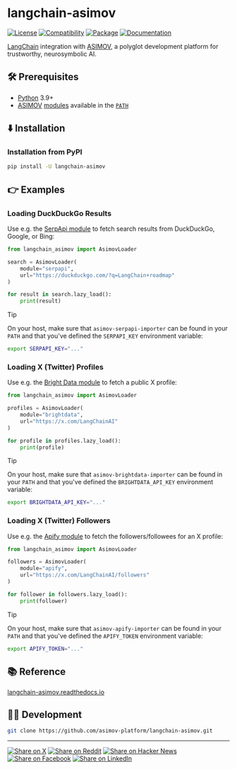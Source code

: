 # langchain-asimov

[![License](https://img.shields.io/badge/license-Public%20Domain-blue.svg)](https://unlicense.org)
[![Compatibility](https://img.shields.io/python/required-version-toml?tomlFilePath=https%3A%2F%2Fraw.githubusercontent.com%2Fasimov-platform%2Flangchain-asimov%2Frefs%2Fheads%2Fmaster%2Fpyproject.toml)](https://pypi.python.org/pypi/langchain-asimov)
[![Package](https://img.shields.io/pypi/v/langchain-asimov.svg)](https://pypi.python.org/pypi/langchain-asimov)
[![Documentation](https://img.shields.io/readthedocs/langchain-asimov.svg)](https://langchain-asimov.readthedocs.io)

[LangChain] integration with [ASIMOV], a polyglot development platform for
trustworthy, neurosymbolic AI.

## 🛠️ Prerequisites

- [Python] 3.9+
- [ASIMOV] [modules] available in the [`PATH`]

## ⬇️ Installation

### Installation from PyPI

```bash
pip install -U langchain-asimov
```

## 👉 Examples

### Loading DuckDuckGo Results

Use e.g. the [SerpApi module] to fetch search results from DuckDuckGo,
Google, or Bing:

```python
from langchain_asimov import AsimovLoader

search = AsimovLoader(
    module="serpapi",
    url="https://duckduckgo.com/?q=LangChain+roadmap"
)

for result in search.lazy_load():
    print(result)
```

> [!TIP]
> On your host, make sure that `asimov-serpapi-importer` can be found in your
> `PATH` and that you've defined the `SERPAPI_KEY` environment variable:
>
> ```bash
> export SERPAPI_KEY="..."
> ```

### Loading X (Twitter) Profiles

Use e.g. the [Bright Data module] to fetch a public X profile:

```python
from langchain_asimov import AsimovLoader

profiles = AsimovLoader(
    module="brightdata",
    url="https://x.com/LangChainAI"
)

for profile in profiles.lazy_load():
    print(profile)
```

> [!TIP]
> On your host, make sure that `asimov-brightdata-importer` can be found in your
> `PATH` and that you've defined the `BRIGHTDATA_API_KEY` environment variable:
>
> ```bash
> export BRIGHTDATA_API_KEY="..."
> ```

### Loading X (Twitter) Followers

Use e.g. the [Apify module] to fetch the followers/followees for an X profile:

```python
from langchain_asimov import AsimovLoader

followers = AsimovLoader(
    module="apify",
    url="https://x.com/LangChainAI/followers"
)

for follower in followers.lazy_load():
    print(follower)
```

> [!TIP]
> On your host, make sure that `asimov-apify-importer` can be found in your
> `PATH` and that you've defined the `APIFY_TOKEN` environment variable:
>
> ```bash
> export APIFY_TOKEN="..."
> ```

## 📚 Reference

[langchain-asimov.readthedocs.io](https://langchain-asimov.readthedocs.io)

## 👨‍💻 Development

```bash
git clone https://github.com/asimov-platform/langchain-asimov.git
```

---

[![Share on X](https://img.shields.io/badge/share%20on-x-03A9F4?logo=x)](https://x.com/intent/post?url=https://github.com/asimov-platform/langchain-asimov&text=langchain-asimov)
[![Share on Reddit](https://img.shields.io/badge/share%20on-reddit-red?logo=reddit)](https://reddit.com/submit?url=https://github.com/asimov-platform/langchain-asimov&title=langchain-asimov)
[![Share on Hacker News](https://img.shields.io/badge/share%20on-hn-orange?logo=ycombinator)](https://news.ycombinator.com/submitlink?u=https://github.com/asimov-platform/langchain-asimov&t=langchain-asimov)
[![Share on Facebook](https://img.shields.io/badge/share%20on-fb-1976D2?logo=facebook)](https://www.facebook.com/sharer/sharer.php?u=https://github.com/asimov-platform/langchain-asimov)
[![Share on LinkedIn](https://img.shields.io/badge/share%20on-linkedin-3949AB?logo=linkedin)](https://www.linkedin.com/sharing/share-offsite/?url=https://github.com/asimov-platform/langchain-asimov)

[ASIMOV]: https://github.com/asimov-platform
[LangChain]: https://github.com/langchain-ai/langchain
[`PATH`]: https://en.wikipedia.org/wiki/PATH_(variable)
[Python]: https://python.org
[modules]: https://github.com/asimov-modules

[Apify module]: https://github.com/asimov-modules/asimov-apify-module
[Bright Data module]: https://github.com/asimov-modules/asimov-brightdata-module
[SerpApi module]: https://github.com/asimov-modules/asimov-serpapi-module
